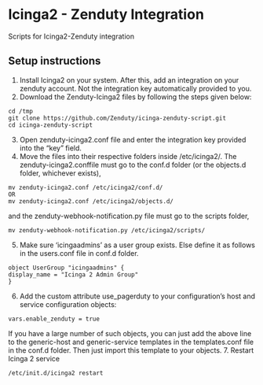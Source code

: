 # Icinga2 - Zenduty Integration
Scripts for Icinga2-Zenduty integration

## Setup instructions 
1. Install Icinga2 on your system. After this, add an integration on your zenduty account. Not the integration key automatically provided to you.
2. Download the Zenduty-Icinga2  files by following the steps given below:
```
cd /tmp
git clone https://github.com/Zenduty/icinga-zenduty-script.git
cd icinga-zenduty-script
```
3. Open zenduty-icinga2.conf file and enter the integration key provided into the “key” field.
4. Move the files into their respective folders inside /etc/icinga2/. The zenduty-icinga2.conffile must go to the conf.d folder (or the objects.d folder, whichever exists),
```
mv zenduty-icinga2.conf /etc/icinga2/conf.d/
OR
mv zenduty-icinga2.conf /etc/icinga2/objects.d/
```
and the zenduty-webhook-notification.py file must go to the scripts folder,
```
mv zenduty-webhook-notification.py /etc/icinga2/scripts/
```
5. Make sure ‘icingaadmins’ as a user group exists. Else define it as follows in the users.conf file in conf.d  folder.
```
object UserGroup "icingaadmins" { 
display_name = "Icinga 2 Admin Group"
}
```
6. Add the custom attribute use_pagerduty to your configuration’s host and service configuration objects: 
```
vars.enable_zenduty = true
```
If you have a large number of such objects, you can just add the above line to the generic-host and generic-service templates in the templates.conf file in the conf.d folder. Then just import this template to your objects.
7. Restart Icinga 2 service
```
/etc/init.d/icinga2 restart
```
